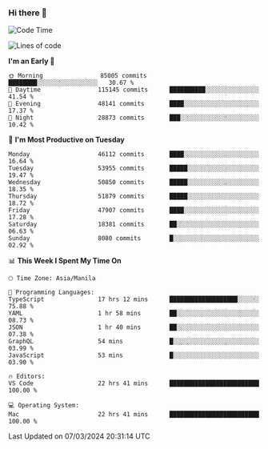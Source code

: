 ### Hi there 👋

<!--START_SECTION:waka-->
![Code Time](http://img.shields.io/badge/Code%20Time-4%2C939%20hrs%2034%20mins-blue)

![Lines of code](https://img.shields.io/badge/From%20Hello%20World%20I%27ve%20Written-119.1%20million%20lines%20of%20code-blue)

**I'm an Early 🐤** 

```text
🌞 Morning                85005 commits       ████████░░░░░░░░░░░░░░░░░   30.67 % 
🌆 Daytime                115145 commits      ██████████░░░░░░░░░░░░░░░   41.54 % 
🌃 Evening                48141 commits       ████░░░░░░░░░░░░░░░░░░░░░   17.37 % 
🌙 Night                  28873 commits       ███░░░░░░░░░░░░░░░░░░░░░░   10.42 % 
```
📅 **I'm Most Productive on Tuesday** 

```text
Monday                   46112 commits       ████░░░░░░░░░░░░░░░░░░░░░   16.64 % 
Tuesday                  53955 commits       █████░░░░░░░░░░░░░░░░░░░░   19.47 % 
Wednesday                50850 commits       █████░░░░░░░░░░░░░░░░░░░░   18.35 % 
Thursday                 51879 commits       █████░░░░░░░░░░░░░░░░░░░░   18.72 % 
Friday                   47907 commits       ████░░░░░░░░░░░░░░░░░░░░░   17.28 % 
Saturday                 18381 commits       ██░░░░░░░░░░░░░░░░░░░░░░░   06.63 % 
Sunday                   8080 commits        █░░░░░░░░░░░░░░░░░░░░░░░░   02.92 % 
```


📊 **This Week I Spent My Time On** 

```text
🕑︎ Time Zone: Asia/Manila

💬 Programming Languages: 
TypeScript               17 hrs 12 mins      ███████████████████░░░░░░   75.88 % 
YAML                     1 hr 58 mins        ██░░░░░░░░░░░░░░░░░░░░░░░   08.73 % 
JSON                     1 hr 40 mins        ██░░░░░░░░░░░░░░░░░░░░░░░   07.38 % 
GraphQL                  54 mins             █░░░░░░░░░░░░░░░░░░░░░░░░   03.99 % 
JavaScript               53 mins             █░░░░░░░░░░░░░░░░░░░░░░░░   03.90 % 

🔥 Editors: 
VS Code                  22 hrs 41 mins      █████████████████████████   100.00 % 

💻 Operating System: 
Mac                      22 hrs 41 mins      █████████████████████████   100.00 % 
```


 Last Updated on 07/03/2024 20:31:14 UTC
<!--END_SECTION:waka-->


<!--
**rad182/rad182** is a ✨ _special_ ✨ repository because its `README.md` (this file) appears on your GitHub profile.

Here are some ideas to get you started:

- 🔭 I’m currently working on ...
- 🌱 I’m currently learning ...
- 👯 I’m looking to collaborate on ...
- 🤔 I’m looking for help with ...
- 💬 Ask me about ...
- 📫 How to reach me: ...
- 😄 Pronouns: ...
- ⚡ Fun fact: ...
-->
